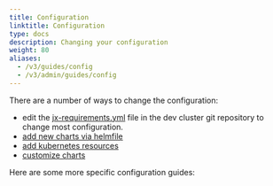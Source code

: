 ```yaml
---
title: Configuration
linktitle: Configuration
type: docs
description: Changing your configuration
weight: 80
aliases:
  - /v3/guides/config
  - /v3/admin/guides/config
---
```


            
There are a number of ways to change the configuration:

* edit the [jx-requirements.yml](https://github.com/jenkins-x/jx-api/blob/master/docs/config.md#requirements) file in the dev cluster git repository to change most configuration.
* [add new charts via helmfile](/v3/develop/apps/#adding-charts)
* [add kubernetes resources](/v3/develop/apps/#adding-resources)
* [customize charts](/v3/develop/apps/#customising-charts)

Here are some more specific configuration guides:

